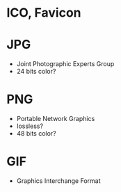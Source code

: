 # ICO, Favicon

# JPG

- Joint Photographic Experts Group
- 24 bits color?

# PNG

- Portable Network Graphics
- lossless?
- 48 bits color?

# GIF

- Graphics Interchange Format
